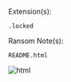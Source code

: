 Extension(s): 
```
.locked
```
Ransom Note(s): 
```
README.html
```
![html](https://github.com/user-attachments/assets/56ba2f82-7289-4f2b-ac3d-100ae331cb94)
